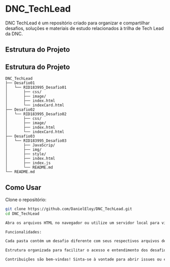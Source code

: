 # DNC_TechLead

DNC TechLead é um repositório criado para organizar e compartilhar desafios, soluções e materiais de estudo relacionados à trilha de Tech Lead da DNC.

## Estrutura do Projeto

## Estrutura do Projeto

```
DNC_TechLead
├── Desafio01
│   └── RID183995_Desafio01
│       ├── css/
│       ├── image/
│       ├── index.html
│       └── indexCard.html
├── Desafio02
│   └── RID183995_Desafio02
│       ├── css/
│       ├── image/
│       ├── index.html
│       └── indexCard.html
├── Desafio03
│   └── RID183995_Desafio03
│       ├── JavaScrip/
│       ├── img/
│       ├── style/
│       ├── index.html
│       ├── index.js
│       └── README.md
└── README.md
```

## Como Usar

Clone o repositório:

```bash
git clone https://github.com/DanielEloy/DNC_TechLead.git
cd DNC_TechLead

Abra os arquivos HTML no navegador ou utilize um servidor local para visualizar os desafios.

Funcionalidades:

Cada pasta contém um desafio diferente com seus respectivos arquivos de código, imagens e estilos.

Estrutura organizada para facilitar o acesso e entendimento dos desafios.

Contribuições são bem-vindas! Sinta-se à vontade para abrir issues ou enviar pull requests com melhorias e sugestões.